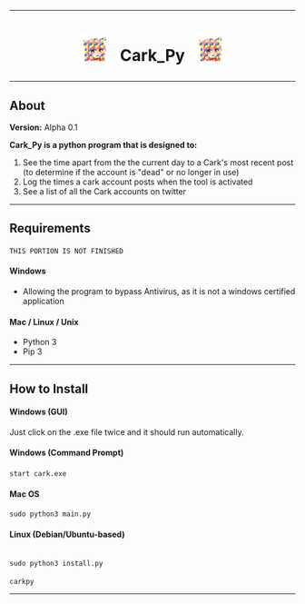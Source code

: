 --------------------------------------------

# <p align="center"> <img src="https://raw.githubusercontent.com/Lin8x/cark_py/master/python_cark.png" alt="carklogo" width="50" height="50"> &nbsp; Cark_Py &nbsp; <img src="https://raw.githubusercontent.com/Lin8x/cark_py/master/python_cark.png" alt="carklogo" width="50" height="50">

--------------------------------------------

## About

**Version:** Alpha 0.1

**Cark_Py is a python program that is designed to:**
1. See the time apart from the the current day to a Cark's most recent post (to determine if the account is "dead" or no longer in use)
2. Log the times a cark account posts when the tool is activated
3. See a list of all the Cark accounts on twitter

--------------------------------------------

## Requirements
``` THIS PORTION IS NOT FINISHED ```

#### Windows
- Allowing the program to bypass Antivirus, as it is not a windows certified application

#### Mac / Linux / Unix
- Python 3
- Pip 3

--------------------------------------------

## How to Install

#### Windows (GUI)

Just click on the .exe file twice and it should run automatically.

#### Windows (Command Prompt)

```start cark.exe```

#### Mac OS

```cd PATH/TO/DIRECTORY/OF/PROJECT
sudo python3 main.py
```

#### Linux (Debian/Ubuntu-based)

```cd PATH/TO/DIRECTORY/OF/PROJECT 

sudo python3 install.py

carkpy
```

--------------------------------------------
